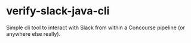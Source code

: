 # verify-slack-java-cli
Simple cli tool to interact with Slack from within a Concourse pipeline (or anywhere else really).

